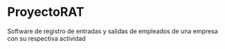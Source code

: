 # ProyectoRAT
Software de registro de entradas y salidas de empleados de una empresa con su respectiva actividad
